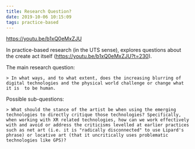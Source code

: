 ```yaml
---
title: Research Question?
date: 2019-10-06 10:15:09
tags: practice-based
---
```


<https://youtu.be/b1xQ0eMxZJU>

In practice-based research (in the UTS sense), explores questions about the create act itself (https://youtu.be/b1xQ0eMxZJU?t=230).

The main research question:

    > In what ways, and to what extent, does the increasing blurring of digital technologies and the physical world challenge or change what it is  to be human.

Possible sub-questions:

    > What should the stance of the artist be when using the emerging technologies to directly critique those technologies? Specifically, when working with XR related technologies, how can we work effectively with and avoid or address the criticisms levelled at earlier practices such as net art (i.e. it is "radically disconnected" to use Lipard's phrase) or locative art (that it uncritically uses problematic technologies like GPS)?